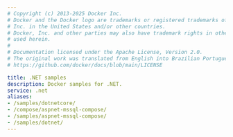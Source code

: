```yaml
---
# Copyright (c) 2013-2025 Docker Inc.
# Docker and the Docker logo are trademarks or registered trademarks of Docker,
# Inc. in the United States and/or other countries.
# Docker, Inc. and other parties may also have trademark rights in other terms
# used herein.
#
# Documentation licensed under the Apache License, Version 2.0.
# The original work was translated from English into Brazilian Portuguese.
# https://github.com/docker/docs/blob/main/LICENSE

title: .NET samples
description: Docker samples for .NET.
service: .net
aliases:
- /samples/dotnetcore/
- /compose/aspnet-mssql-compose/
- /samples/aspnet-mssql-compose/
- /samples/dotnet/
---
```

